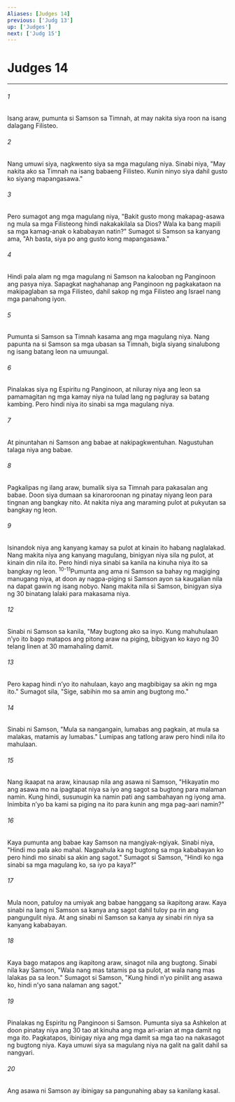 ```yaml
---
Aliases: [Judges 14]
previous: ['Judg 13']
up: ['Judges']
next: ['Judg 15']
---
```

# Judges 14

***






















###### 1 










Isang araw, pumunta si Samson sa Timnah, at may nakita siya roon na isang dalagang Filisteo. 





















###### 2 










Nang umuwi siya, nagkwento siya sa mga magulang niya. Sinabi niya, "May nakita ako sa Timnah na isang babaeng Filisteo. Kunin ninyo siya dahil gusto ko siyang mapangasawa." 





















###### 3 










Pero sumagot ang mga magulang niya, "Bakit gusto mong makapag-asawa ng mula sa mga Filisteong hindi nakakakilala sa Dios? Wala ka bang mapili sa mga kamag-anak o kababayan natin?" Sumagot si Samson sa kanyang ama, "Ah basta, siya po ang gusto kong mapangasawa." 





















###### 4 










Hindi pala alam ng mga magulang ni Samson na kalooban ng Panginoon ang pasya niya. Sapagkat naghahanap ang Panginoon ng pagkakataon na makipaglaban sa mga Filisteo, dahil sakop ng mga Filisteo ang Israel nang mga panahong iyon. 





















###### 5 










Pumunta si Samson sa Timnah kasama ang mga magulang niya. Nang papunta na si Samson sa mga ubasan sa Timnah, bigla siyang sinalubong ng isang batang leon na umuungal. 





















###### 6 










Pinalakas siya ng Espiritu ng Panginoon, at niluray niya ang leon sa pamamagitan ng mga kamay niya na tulad lang ng pagluray sa batang kambing. Pero hindi niya ito sinabi sa mga magulang niya. 





















###### 7 










At pinuntahan ni Samson ang babae at nakipagkwentuhan. Nagustuhan talaga niya ang babae. 





















###### 8 










Pagkalipas ng ilang araw, bumalik siya sa Timnah para pakasalan ang babae. Doon siya dumaan sa kinaroroonan ng pinatay niyang leon para tingnan ang bangkay nito. At nakita niya ang maraming pulot at pukyutan sa bangkay ng leon. 





















###### 9 










Isinandok niya ang kanyang kamay sa pulot at kinain ito habang naglalakad. Nang makita niya ang kanyang magulang, binigyan niya sila ng pulot, at kinain din nila ito. Pero hindi niya sinabi sa kanila na kinuha niya ito sa bangkay ng leon. <sup class="versenum">10-11</sup>Pumunta ang ama ni Samson sa bahay ng magiging manugang niya, at doon ay nagpa-piging si Samson ayon sa kaugalian nila na dapat gawin ng isang nobyo. Nang makita nila si Samson, binigyan siya ng 30 binatang lalaki para makasama niya. 





















###### 12 










Sinabi ni Samson sa kanila, "May bugtong ako sa inyo. Kung mahuhulaan nʼyo ito bago matapos ang pitong araw na piging, bibigyan ko kayo ng 30 telang linen at 30 mamahaling damit. 





















###### 13 










Pero kapag hindi nʼyo ito nahulaan, kayo ang magbibigay sa akin ng mga ito." Sumagot sila, "Sige, sabihin mo sa amin ang bugtong mo." 





















###### 14 










Sinabi ni Samson, "Mula sa nangangain, lumabas ang pagkain, at mula sa malakas, matamis ay lumabas." Lumipas ang tatlong araw pero hindi nila ito mahulaan. 





















###### 15 










Nang ikaapat na araw, kinausap nila ang asawa ni Samson, "Hikayatin mo ang asawa mo na ipagtapat niya sa iyo ang sagot sa bugtong para malaman namin. Kung hindi, susunugin ka namin pati ang sambahayan ng iyong ama. Inimbita nʼyo ba kami sa piging na ito para kunin ang mga pag-aari namin?" 





















###### 16 










Kaya pumunta ang babae kay Samson na mangiyak-ngiyak. Sinabi niya, "Hindi mo pala ako mahal. Nagpahula ka ng bugtong sa mga kababayan ko pero hindi mo sinabi sa akin ang sagot." Sumagot si Samson, "Hindi ko nga sinabi sa mga magulang ko, sa iyo pa kaya?" 





















###### 17 










Mula noon, patuloy na umiyak ang babae hanggang sa ikapitong araw. Kaya sinabi na lang ni Samson sa kanya ang sagot dahil tuloy pa rin ang pangungulit niya. At ang sinabi ni Samson sa kanya ay sinabi rin niya sa kanyang kababayan. 





















###### 18 










Kaya bago matapos ang ikapitong araw, sinagot nila ang bugtong. Sinabi nila kay Samson, "Wala nang mas tatamis pa sa pulot, at wala nang mas lalakas pa sa leon." Sumagot si Samson, "Kung hindi nʼyo pinilit ang asawa ko, hindi nʼyo sana nalaman ang sagot." 





















###### 19 










Pinalakas ng Espiritu ng Panginoon si Samson. Pumunta siya sa Ashkelon at doon pinatay niya ang 30 tao at kinuha ang mga ari-arian at mga damit ng mga ito. Pagkatapos, ibinigay niya ang mga damit sa mga tao na nakasagot ng bugtong niya. Kaya umuwi siya sa magulang niya na galit na galit dahil sa nangyari. 





















###### 20 










Ang asawa ni Samson ay ibinigay sa pangunahing abay sa kanilang kasal.
